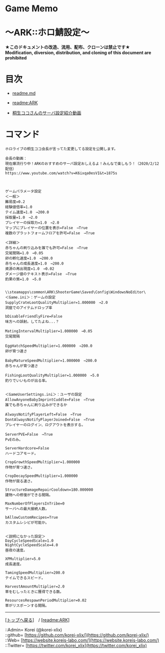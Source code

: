 # Game Memo
  
<h1>～ARK::ホロ鯖設定～</h1>  
  

**★このドキュメントの改造、流用、配布、クローンは禁止です★**  
    **Modification, diversion, distribution, and cloning of this document are prohibited**  
  





<h1 id="aMokuji">目次</h1>  

* [readme.md](/readme.md)

* [readme:ARK](/game_memo/ARK/readme.md)

* [桐生ココさんのサーバ設定紹介動画](https://www.youtube.com/watch?v=K6ixqa0esVI&t=1875s)
  





<h1 id="aCommands">コマンド</h1>  

```text
ホロライブの桐生ココ会長が言ってた変更してる設定を公開します。

会長の動画：
現在爆流行り中！ARKのおすすめのサーバ設定おしえるよ！みんなで楽しもう！（2020/2/12配信）
https://www.youtube.com/watch?v=K6ixqa0esVI&t=1875s



ゲームパラメータ設定
＜一般＞
難易度=0.2
経験値倍率=1.0
テイム速度=1.0　→200.0
採取量=1.0　→2.0
プレイヤーの採取力=1.0　→2.0
マップにプレイヤーの位置を表示=False　→True
複数のプラットフォームフロアを許可=False　→True

＜詳細＞
赤ちゃんの刷り込みを誰でも許可=False　→True
交尾間隔=1.0　→0.05
卵の孵化速度=1.0　→200.0
赤ちゃんの成長速度=1.0　→200.0
資源の再出現度=1.0　→0.02
ダメージ値のテキスト表示=False　→True
釣果の質=1.0　→5.0


\\steamapps\common\ARK\ShooterGame\Saved\Config\WindowsNoEditor\
＜Game.ini＞：ゲームの設定
SupplyCrateLootQualityMultiplier=1.000000　→2.0
洞窟でのアイテムドロップ率

bDisableFriendlyFire=False
味方への誤射。してたよね...？

MatingIntervalMultiplier=1.000000　→0.05
交尾間隔

EggHatchSpeedMultiplier=1.000000　→200.0
卵が育つ速さ

BabyMatureSpeedMultiplier=1.000000　→200.0
赤ちゃんが育つ速さ

FishingLootQualityMultiplier=1.000000　→5.0
釣りでいいものが出る率。


＜GameUserSettings.ini＞：ユーザの設定
AllowAnyoneBabyImprintCuddle=False　→True
誰でも赤ちゃんに刷り込みができるか

AlwaysNotifyPlayerLeft=False　→True
DontAlwaysNotifyPlayerJoined=False　→True
プレイヤーのログイン、ログアウトを表示する。

ServerPVE=False　→True
PvEのみ。

ServerHardcore=False
ハードコアモード。

CropGrowthSpeedMultiplier=1.000000
作物が育つ速さ。

CropDecaySpeedMultiplier=1.000000
作物が腐る速さ。

StructureDamageRepairCooldown=180.000000
建物への修復ができる間隔。

MaxNumberOfPlayersInTribe=0
サーバへの最大接続人数。

bAllowCustomRecipes=True
カスタムレシピが可能か。


＜説明になかった設定＞
DayCycleSpeedScale=1.0
NightCycleSpeedScale=4.0
昼夜の速度。

XPMultiplier=5.0
成長速度。

TamingSpeedMultiplier=200.0
テイムできるスピード。

HarvestAmountMultiplier=2.0
草をむしったときに獲得できる数。

ResourcesRespawnPeriodMultiplier=0.02
草がリスポーンする間隔。

```
  





***
[[トップへ戻る]](/readme.md)　/
[[readme:ARK]](/game_memo/ARK/readme.md)  
  
::Admin= Korei (@korei-xlix)  
::github= [https://github.com/korei-xlix/](https://github.com/korei-xlix/)  
::Web= [https://website.koreis-labo.com/](https://website.koreis-labo.com/)  
::Twitter= [https://twitter.com/korei_xlix](https://twitter.com/korei_xlix)  
